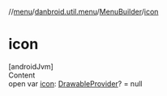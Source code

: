 //[menu](../../index.md)/[danbroid.util.menu](../index.md)/[MenuBuilder](index.md)/[icon](icon.md)



# icon  
[androidJvm]  
Content  
open var [icon](icon.md): [DrawableProvider](../index.md#%5Bdanbroid.util.menu%2FDrawableProvider%2F%2F%2FPointingToDeclaration%2F%5D%2FClasslikes%2F1374212051)? = null  



